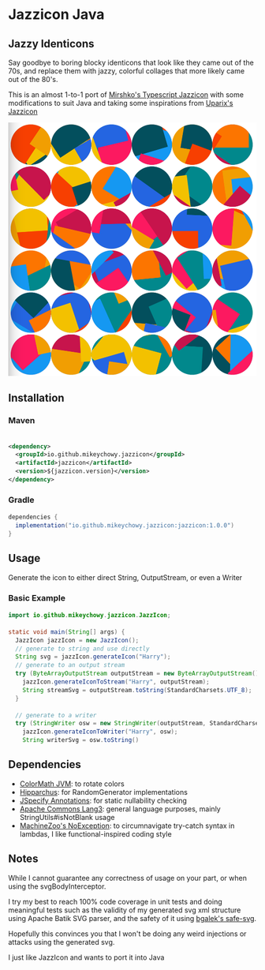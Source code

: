 # Jazzicon Java

## Jazzy Identicons

Say goodbye to boring blocky identicons that look like they came out of the 70s, and replace them with jazzy, colorful
collages that more likely came out of the 80's.

This is an almost 1-to-1 port of [Mirshko's Typescript Jazzicon](https://github.com/mirshko/jazzicon-ts) with some
modifications to suit Java and taking some inspirations from [Uparix's Jazzicon](https://github.com/uparix/JazzIcon)

![example](./example.png)

## Installation

### Maven

```xml

<dependency>
  <groupId>io.github.mikeychowy.jazzicon</groupId>
  <artifactId>jazzicon</artifactId>
  <version>${jazzicon.version}</version>
</dependency>
```

### Gradle

```groovy
dependencies {
  implementation("io.github.mikeychowy.jazzicon:jazzicon:1.0.0")
}
```

## Usage

Generate the icon to either direct String, OutputStream, or even a Writer

### Basic Example

```java
import io.github.mikeychowy.jazzicon.JazzIcon;

static void main(String[] args) {
  JazzIcon jazzIcon = new JazzIcon();
  // generate to string and use directly
  String svg = jazzIcon.generateIcon("Harry");
  // generate to an output stream
  try (ByteArrayOutputStream outputStream = new ByteArrayOutputStream()) {
    jazzIcon.generateIconToStream("Harry", outputStream);
    String streamSvg = outputStream.toString(StandardCharsets.UTF_8);
  }

  // generate to a writer
  try (StringWriter osw = new StringWriter(outputStream, StandardCharsets.UTF_8)) {
    jazzIcon.generateIconToWriter("Harry", osw);
    String writerSvg = osw.toString()
```

###       

## Dependencies

- [ColorMath JVM](https://github.com/ajalt/colormath): to rotate colors
- [Hipparchus](https://github.com/Hipparchus-Math/hipparchus): for RandomGenerator implementations
- [JSpecify Annotations](https://github.com/jspecify/jspecify): for static nullability checking
- [Apache Commons Lang3](https://commons.apache.org/proper/commons-lang/): general language purposes, mainly
  StringUtils#isNotBlank usage
- [MachineZoo's NoException](https://noexception.machinezoo.com/): to circumnavigate try-catch syntax in lambdas, I like
  functional-inspired coding style

## Notes

While I cannot guarantee any correctness of usage on your part, or when using the svgBodyInterceptor.

I try my best to reach 100% code coverage in unit tests and doing meaningful tests such as the validity of my generated
svg xml structure
using Apache Batik SVG parser, and the safety of it using [bgalek's safe-svg](https://github.com/bgalek/safe-svg).

Hopefully this convinces you that I won't be doing any weird injections or attacks using the generated svg.

I just like JazzIcon and wants to port it into Java